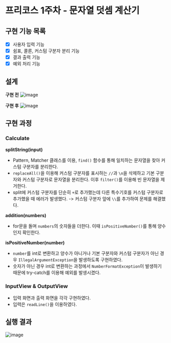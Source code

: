 # 프리코스 1주차 - 문자열 덧셈 계산기

## 구현 기능 목록
- [x] 사용자 입력 기능
- [x] 쉼표, 콜론, 커스텀 구분자 분리 기능
- [x] 결과 출력 기능
- [x] 예외 처리 기능

## 설계
**구현 전**
![image](https://github.com/user-attachments/assets/6de619fd-def6-4819-951b-03f4223bff25)

**구현 후**
![image](https://github.com/user-attachments/assets/697eef2f-49a9-4426-8c6c-a19f2ee15a9f)

## 구현 과정
### Calculate
**splitString(input)**
- Pattern, Matcher 클래스를 이용, `find()` 함수를 통해 일치하는 문자열을 찾아 커스텀 구분자를 분리한다.
- `replaceAll()`을 이용해 커스텀 구분자를 표시하는 `//`과 `\n`을 삭제하고 기본 구분자와 커스텀 구분자로 문자열을 분리한다. 이후 `filter()`를 이용해 빈 문자열을 제거한다.
- split에 커스텀 구분자를 단순히 `+`로 추가했는데 다른 특수기호를 커스텀 구분자로 추가했을 때 에러가 발생했다. -> 커스텀 구분자 앞에 `\\`를 추가하여 문제를 해결했다.

**addition(numbers)**
- for문을 돌며 `numbers`의 숫자들을 더한다. 이때 `isPositiveNumber()`를 통해 양수인지 확인한다.

**isPositiveNumber(number)**
- `number`를 int로 변환하고 양수가 아니거나 기본 구분자와 커스텀 구분자가 아닌 경우 `IllegalArgumentException`을 발생하도록 구현하였다.
- 숫자가 아닌 경우 int로 변환하는 과정에서 `NumberFormatException`이 발생하기 때문에 try-catch를 이용해 예외를 발생시켰다.

### InputView & OutputView
- 입력 화면과 출력 화면을 각각 구현하였다.
- 입력은 `readLine()`을 이용하였다.

## 실행 결과
![image](https://github.com/user-attachments/assets/917c63c2-bde8-4764-9898-da122bc5a93e)
